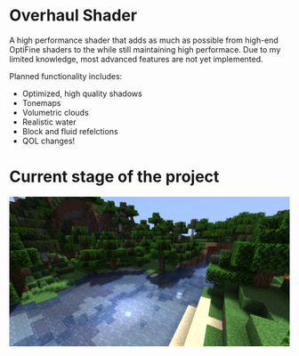 # Overhaul Shader
A high performance shader that adds as much as possible from high-end OptiFine shaders to the while still maintaining high performace. Due to my limited knowledge, most advanced features are not yet implemented.

Planned functionality includes:
- Optimized, high quality shadows
- Tonemaps
- Volumetric clouds
- Realistic water
- Block and fluid refelctions
- QOL changes!

# Current stage of the project

![screenshot](./main.png)
